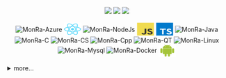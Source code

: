 <!--Hello
<h2><img src="https://emojis.slackmojis.com/emojis/images/1531849430/4246/blob-sunglasses.gif?1531849430" width="30"/> Hi 👋 , I'm MonRá! <img src="https://media.giphy.com/media/12oufCB0MyZ1Go/giphy.gif" width="50"></h2>
-->

<div>
  </p>
  <div align="center">
   <a href="https://www.facebook.com/ramon.chaib" target="_blank"><img src="https://img.shields.io/badge/-Facebook-%230077B5?style=for-the-badge&logo=facebook&logoColor=white" target="_blank"></a> 
  <a href="https://www.instagram.com/monrapps/" target="_blank"><img src="https://img.shields.io/badge/-Instagram-%23E4405F?style=for-the-badge&logo=instagram&logoColor=white" target="_blank"></a>
  <a href="https://www.linkedin.com/in/ramon-chaib-27007635/" target="_blank"><img src="https://img.shields.io/badge/-LinkedIn-%230077B5?style=for-the-badge&logo=linkedin&logoColor=white" target="_blank"></a>   
</div>
  
 <div style="display: inline_block" align="center"><br>
  <img align="center" alt="MonRa-Azure" height="30" width="40" src="https://cdn.jsdelivr.net/gh/devicons/devicon/icons/azure/azure-original.svg">
  <img align="center" alt="MonRa-React" height="30" width="40" src="https://raw.githubusercontent.com/devicons/devicon/master/icons/react/react-original.svg">
  <img align="center" alt="MonRa-NodeJs" height="30" width="40" src="https://cdn.jsdelivr.net/gh/devicons/devicon/icons/nodejs/nodejs-original.svg">
  <img align="center" alt="MonRa-Js" height="30" width="40" src="https://raw.githubusercontent.com/devicons/devicon/master/icons/javascript/javascript-original.svg">     <img align="center" alt="MonRa-Ts" height="30" width="40" src="https://raw.githubusercontent.com/devicons/devicon/master/icons/typescript/typescript-original.svg">
  <img align="center" alt="MonRa-Java" height="30" width="40" src="https://cdn.jsdelivr.net/gh/devicons/devicon/icons/java/java-original.svg">
  <img align="center" alt="MonRa-C" height="30" width="40" src="https://cdn.jsdelivr.net/gh/devicons/devicon/icons/c/c-original.svg">
  <img align="center" alt="MonRa-CS" height="30" width="40" src="https://cdn.jsdelivr.net/gh/devicons/devicon/icons/csharp/csharp-original.svg">
  <img align="center" alt="MonRa-Cpp" height="30" width="40" src="https://cdn.jsdelivr.net/gh/devicons/devicon/icons/cplusplus/cplusplus-original.svg">
  <img align="center" alt="MonRa-QT" height="30" width="40" src="https://cdn.jsdelivr.net/gh/devicons/devicon/icons/qt/qt-original.svg">
  <img align="center" alt="MonRa-Linux" height="30" width="40" src="https://cdn.jsdelivr.net/gh/devicons/devicon/icons/linux/linux-original.svg">
  <img align="center" alt="MonRa-Mysql" height="30" width="40" src="https://cdn.jsdelivr.net/gh/devicons/devicon/icons/mysql/mysql-original.svg">
  <img align="center" alt="MonRa-Docker" height="30" width="40" src="https://cdn.jsdelivr.net/gh/devicons/devicon/icons/docker/docker-original.svg">  
  <img align="center" alt="MonRa-Android" height="30" width="40" src="https://github.com/devicons/devicon/blob/master/icons/android/android-original.svg">
  
</div>
</a>

</br>
<!--
[![github activity graph](https://activity-graph.herokuapp.com/graph?username=monrapps&theme=chartreuse-dark)](https://github.com/monrapps/)
-->
<div>
<details>
      <summary>more...</summary>
      
<!--
### <img src="https://media.giphy.com/media/VgCDAzcKvsR6OM0uWg/giphy.gif" width="50"> A little more about me...  

```javascript
const monra = {
    pronouns: "He" | "Him",
    code: ["any"],
    askMeAbout: ["any"],
    technologies: {
        backEnd: {
            js: ["any"],
        },
        mobileApp: {
            native: ["Android Development"]
        },
        devOps: ["AWS", "Docker🐳", "Route53", "Nginx"],
        databases: ["mongo", "MySql", "sqlite"],
        misc: ["Firebase", "Socket.IO", "selenium", "open-cv", "php", "SuiteApp"]
    },
    architecture: ["Serverless Architecture", "Progressive web applications", "Single page applications"],
    currentFocus: "Building Robots to ease opertations",
    funFact: "There are two ways to write error-free programs; only the third one works"
};
```
-->

---
<!--START_SECTION:waka-->
![Code Time](http://img.shields.io/badge/Code%20Time-678%20hrs%2049%20mins-blue)

![Profile Views](http://img.shields.io/badge/Profile%20Views-0-blue)

![Lines of code](https://img.shields.io/badge/From%20Hello%20World%20I%27ve%20Written-3.1%20million%20lines%20of%20code-blue)

**🐱 My GitHub Data** 

> 📦 39.3 kB Used in GitHub's Storage 
 > 
> 🏆 1,791 Contributions in the Year 2024
 > 
> 🚫 Not Opted to Hire
 > 
> 📜 24 Public Repositories 
 > 
> 🔑 18 Private Repositories 
 > 
**I'm an Early 🐤** 

```text
🌞 Morning                8356 commits        █████████░░░░░░░░░░░░░░░░   35.10 % 
🌆 Daytime                11223 commits       ████████████░░░░░░░░░░░░░   47.15 % 
🌃 Evening                3500 commits        ████░░░░░░░░░░░░░░░░░░░░░   14.70 % 
🌙 Night                  725 commits         █░░░░░░░░░░░░░░░░░░░░░░░░   03.05 % 
```
📅 **I'm Most Productive on Thursday** 

```text
Monday                   4435 commits        █████░░░░░░░░░░░░░░░░░░░░   18.63 % 
Tuesday                  4433 commits        █████░░░░░░░░░░░░░░░░░░░░   18.62 % 
Wednesday                4637 commits        █████░░░░░░░░░░░░░░░░░░░░   19.48 % 
Thursday                 5094 commits        █████░░░░░░░░░░░░░░░░░░░░   21.40 % 
Friday                   3245 commits        ███░░░░░░░░░░░░░░░░░░░░░░   13.63 % 
Saturday                 1177 commits        █░░░░░░░░░░░░░░░░░░░░░░░░   04.94 % 
Sunday                   783 commits         █░░░░░░░░░░░░░░░░░░░░░░░░   03.29 % 
```


📊 **This Week I Spent My Time On** 

```text
🕑︎ Time Zone: America/Sao_Paulo

💬 Programming Languages: 
Markdown                 4 hrs               ████████░░░░░░░░░░░░░░░░░   31.05 % 
TypeScript               3 hrs 57 mins       ████████░░░░░░░░░░░░░░░░░   30.75 % 
Other                    1 hr 50 mins        ████░░░░░░░░░░░░░░░░░░░░░   14.29 % 
SQL                      1 hr 6 mins         ██░░░░░░░░░░░░░░░░░░░░░░░   08.54 % 
JSON                     39 mins             █░░░░░░░░░░░░░░░░░░░░░░░░   05.05 % 

🔥 Editors: 
VS Code                  12 hrs 53 mins      █████████████████████████   100.00 % 

🐱‍💻 Projects: 
Markdown                 4 hrs 10 mins       ████████░░░░░░░░░░░░░░░░░   32.37 % 
wlm-backend              4 hrs 6 mins        ████████░░░░░░░░░░░░░░░░░   31.91 % 
wlm-infra                2 hrs 44 mins       █████░░░░░░░░░░░░░░░░░░░░   21.32 % 
fw_tal_platformio        1 hr 4 mins         ██░░░░░░░░░░░░░░░░░░░░░░░   08.35 % 
wlm-esp32                39 mins             █░░░░░░░░░░░░░░░░░░░░░░░░   05.05 % 

💻 Operating System: 
WSL                      6 hrs 59 mins       ██████████████░░░░░░░░░░░   54.22 % 
Windows                  5 hrs 54 mins       ███████████░░░░░░░░░░░░░░   45.78 % 
```

**I Mostly Code in C++** 

```text
C++                      8 repos             ████░░░░░░░░░░░░░░░░░░░░░   16.00 % 
C                        8 repos             ████░░░░░░░░░░░░░░░░░░░░░   16.00 % 
HTML                     4 repos             ██░░░░░░░░░░░░░░░░░░░░░░░   08.00 % 
TypeScript               4 repos             ██░░░░░░░░░░░░░░░░░░░░░░░   08.00 % 
Python                   2 repos             █░░░░░░░░░░░░░░░░░░░░░░░░   04.00 % 
```



**Timeline**

![Lines of Code chart](https://raw.githubusercontent.com/monrapps/monrapps/master/assets/bar_graph.png)


 Last Updated on 27/07/2024 18:24:52 UTC
<!--END_SECTION:waka-->
